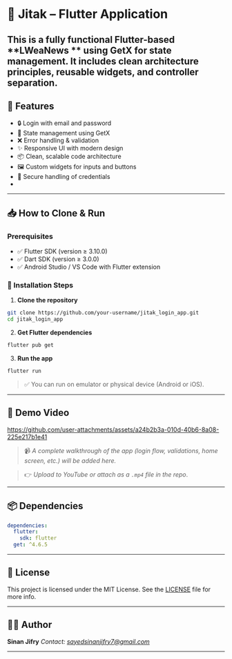 

# 🔐 Jitak  – Flutter  Application

This is a fully functional Flutter-based **LWeaNews ** using **GetX** for state management. It includes clean architecture principles, reusable widgets, and controller separation. 
---

## 🚀 Features

- 🔒 Login with email and password
- 🧠 State management using GetX
- ❌ Error handling & validation
- ✨ Responsive UI with modern design
- 📦 Clean, scalable code architecture
- 🖼 Custom widgets for inputs and buttons
- 🔐 Secure handling of credentials
-

---
## 📥 How to Clone & Run

### Prerequisites

* ✅ Flutter SDK (version ≥ 3.10.0)
* ✅ Dart SDK (version ≥ 3.0.0)
* ✅ Android Studio / VS Code with Flutter extension

### 🔧 Installation Steps

1. **Clone the repository**

```bash
git clone https://github.com/your-username/jitak_login_app.git
cd jitak_login_app
```

2. **Get Flutter dependencies**

```bash
flutter pub get
```

3. **Run the app**

```bash
flutter run
```

> ✅ You can run on emulator or physical device (Android or iOS).

---

## 🎥 Demo Video


https://github.com/user-attachments/assets/a24b2b3a-010d-40b6-8a08-225e217b1e41



> 📹 *A complete walkthrough of the app (login flow, validations, home screen, etc.) will be added here.*

> 👉 *Upload to YouTube or attach as a `.mp4` file in the repo*.



---

## 📦 Dependencies

```yaml
dependencies:
  flutter:
    sdk: flutter
  get: ^4.6.5
```

---

## 🪪 License

This project is licensed under the MIT License.
See the [LICENSE](LICENSE) file for more info.

---

## 👨‍💻 Author

**Sinan Jifry**
*Contact: [sayedsinanjifry7@gmail.com](mailto:sinanjifry@gmail.com)*


---



